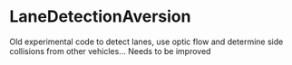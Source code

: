 # LaneDetectionAversion

Old experimental code to detect lanes, use optic flow and determine side collisions from other vehicles... Needs to be improved

